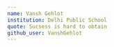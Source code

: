 ```yaml
---
name: Vansh Gehlot
institution: Delhi Public School 
quote: Sucsess is hard to obtain 
github_user: VanshGehlot
---
```


